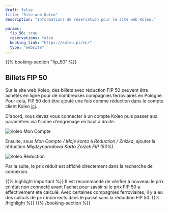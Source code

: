 ```yaml
---
draft: false
title: "Site web Koleo"
description: "Informations de réservation pour le site web Koleo."

params:
  fip_50: true
  reservations: false
  booking_link: "https://koleo.pl/en/"
  type: "website"
---
```


{{% booking-section "fip_50" %}}

## Billets FIP 50

Sur le site web Koleo, des billets avec réduction FIP 50 peuvent être achetés en ligne pour de nombreuses compagnies ferroviaires en Pologne. Pour cela, FIP 50 doit être ajouté une fois comme réduction dans le compte client Koleo [ici](https://koleo.pl/de/my/account).

D'abord, vous devez vous connecter à un compte Koleo puis passer aux paramètres via l'icône d'engrenage en haut à droite.

![Koleo Mon Compte](koleo_account.webp)

Ensuite, sous _Mon Compte / Moje konto_ à _Réduction / Zniżka_, ajouter la réduction _Międzynarodowa Karta Zniżek FIP (50%)_.

![Koleo Réduction](koleo_discount.webp)

Par la suite, le prix réduit est affiché directement dans la recherche de connexion.

{{% highlight important %}}
Il est recommandé de vérifier à nouveau le prix en état non connecté avant l'achat pour savoir si le prix FIP 50 a effectivement été calculé. Avec certaines compagnies ferroviaires, il y a eu des calculs de prix incorrects dans le passé sans la réduction FIP 50.
{{% /highlight %}}
{{% /booking-section %}}
